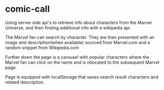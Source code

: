 # comic-call
Using server side api's to retrieve info about characters from the Marvel Universe, and then finding additional info with a wikipedia api.

The Marvel fan can search by character.
They are then presented with an image and description(when available) sourced from Marvel.com and a random snippet from Wikipedia.com

Further down the page is a carousel with popular characters where the Marvel fan can click on the name and is relocated to the subsequent Marvel page.


Page is equipped with localStorage that saves search result characters and related description.